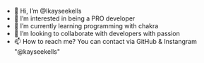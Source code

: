 - 👋 Hi, I’m @Ikayseekells
- 👀 I’m interested in being a PRO developer
- 🌱 I’m currently learning programming with chakra 
- 💞️ I’m looking to collaborate with developers with passion
- 📫 How to reach me? You can contact via GitHub & Instangram "@kayseekells" 

<!---
Ikayseekells/Ikayseekells is a good listening when working on client's project 
and also interested in working with Devlopers around the world.
